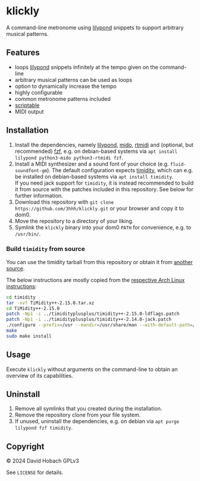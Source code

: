 # klickly

A command-line metronome using [lilypond](https://lilypond.org/) snippets to support arbitrary musical patterns.

## Features

- loops [lilypond](https://lilypond.org/) snippets infinitely at the tempo given on the command-line
- arbitrary musical patterns can be used as loops
- option to dynamically increase the tempo
- highly configurable
- common metronome patterns included
- [scriptable](https://github.com/3hhh/klickly/tree/master/scripts)
- MIDI output

## Installation

1. Install the dependencies, namely [lilypond](https://lilypond.org/), [mido](https://github.com/mido/mido), [rtmidi](https://github.com/SpotlightKid/python-rtmidi) and (optional, but recommended) [fzf](https://github.com/junegunn/fzf/), e.g. on debian-based systems via `apt install lilypond python3-mido python3-rtmidi fzf`.
2. Install a MIDI synthesizer and a sound font of your choice (e.g. `fluid-soundfont-gm`). The default configuration expects [timidity](https://timidity.sourceforge.net/), which can e.g. be installed on debian-based systems via `apt install timidity`.  
If you need jack support for `timidity`, it is instead recommended to build it from source with the patches included in this repository. See below for further information.
3. Download this repository with `git clone https://github.com/3hhh/klickly.git` or your browser and copy it to dom0.
4. Move the repository to a directory of your liking.
5. Symlink the `klickly` binary into your dom0 `PATH` for convenience, e.g. to `/usr/bin/`.

### Build `timidity` from source

You can use the timidity tarball from this repository or obtain it from [another source](https://timidity.sourceforge.net/).

The below instructions are mostly copied from the [respective Arch Linux instructions](https://gitlab.archlinux.org/archlinux/packaging/packages/timidityplusplus/-/blob/main/PKGBUILD):

```bash
cd timidity
tar -xvf TiMidity++-2.15.0.tar.xz
cd TiMidity++-2.15.0
patch -Np1 -i ../timidityplusplus/timidity++-2.15.0-ldflags.patch
patch -Np1 -i ../timidityplusplus/timidity++-2.14.0-jack.patch
./configure --prefix=/usr --mandir=/usr/share/man --with-default-path=/etc/timidity/ --enable-server --enable-alsaseq --enable-spectrogram --enable-network --enable-xft --enable-audio=alsa,ao,vorbis,flac,jack --enable-dynamic=ncurses,tcltk,vt100
make
sudo make install
```

## Usage

Execute `klickly` without arguments on the command-line to obtain an overview of its capabilities.

## Uninstall

1. Remove all symlinks that you created during the installation.
2. Remove the repository clone from your file system.
3. If unused, uninstall the dependencies, e.g. on debian via `apt purge lilypond fzf timidity`.

## Copyright

© 2024 David Hobach
GPLv3

See `LICENSE` for details.
